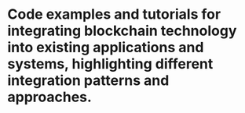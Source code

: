 # Code examples and tutorials for integrating blockchain technology into existing applications and systems, highlighting different integration patterns and approaches.
